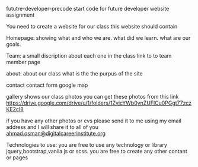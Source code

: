 fututre-developer-precode
start code for future developer website assignment

You need to create a website for our class this website should contain

Homepage:
showing what and who we are. what did we learn. what are our goals.

Team:
a small discription about each one in the class link to to team member page

about:
about our class what is the the purpus of the site

contact
contact form google map

gallery
shows our class photos you can get these photos from this link https://drive.google.com/drive/u/1/folders/1ZvicYWb0ynZUFlCu0PGgt77zczKE2cI8

if you have any other photos or cvs please send it to me using my email address and I will share it to all of you ahmad.osman@digitalcareerinstitute.org

Technologies to use:
you are free to use any technology or library jquery,bootstrap,vanila js or scss. you are free to create any other contant or pages